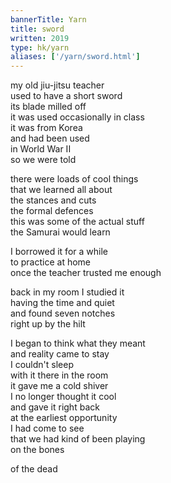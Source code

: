 ```yaml
---
bannerTitle: Yarn
title: sword
written: 2019
type: hk/yarn
aliases: ['/yarn/sword.html']
---
```


my old jiu-jitsu teacher  
used to have a short sword  
its blade milled off  
it was used occasionally in class  
it was from Korea  
and had been used  
in World War II  
so we were told  


there were loads of cool things  
that we learned all about  
the stances and cuts  
the formal defences  
this was some of the actual stuff  
the Samurai would learn


I borrowed it for a while  
to practice at home  
once the teacher trusted me enough  


back in my room I studied it  
having the time and quiet  
and found seven notches  
right up by the hilt  


I began to think what they meant  
and reality came to stay  
I couldn't sleep  
with it there in the room  
it gave me a cold shiver  
I no longer thought it cool  
and gave it right back  
at the earliest opportunity  
I had come to see  
that we had kind of been playing  
on the bones

of the dead
